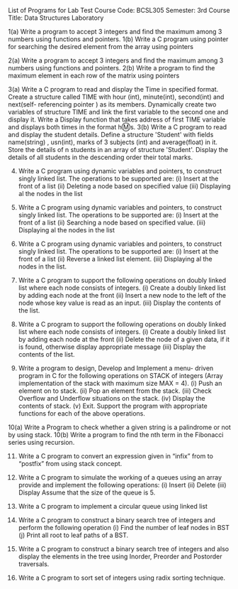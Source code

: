 List of Programs for Lab Test
Course Code: BCSL305 Semester: 3rd
Course Title: Data Structures Laboratory

1(a) Write a program to accept 3 integers and find the maximum among 3 numbers using functions and pointers.
1(b) Write a C program using pointer for searching the desired element from the array using pointers

2(a) Write a program to accept 3 integers and find the maximum among 3 numbers using functions and pointers.
2(b) Write a program to find the maximum element in each row of the matrix using pointers

3(a) Write a C program to read and display the Time in specified format. Create a structure called TIME with hour (int), minute(int), second(int) and next(self- referencing pointer ) as its members. Dynamically create two variables of structure TIME and link the first variable to the second one and display it. Write a Display function that takes address of first TIME variable and displays both times in the format h:m:s.
3(b) Write a C program to read and display the student details. Define a structure 'Student' with fields name(string) , usn(int), marks of 3 subjects (int) and average(float) in it. Store the details of n students in an array of structure 'Student'. Display the details of all students in the descending order their total marks.

4. Write a C program using dynamic variables and pointers, to construct singly linked list. The operations to be supported are:
   (i) Insert at the front of a list
   (ii) Deleting a node based on specified value
   (iii) Displaying al the nodes in the list

5. Write a C program using dynamic variables and pointers, to construct singly linked list. The operations to be supported are:
   (i) Insert at the front of a list
   (ii) Searching a node based on specified value.
   (iii) Displaying al the nodes in the list

6. Write a C program using dynamic variables and pointers, to construct singly linked list. The operations to be supported are:
   (i) Insert at the front of a list
   (ii) Reverse a linked list element.
   (iii) Displaying al the nodes in the list.

7. Write a C program to support the following operations on doubly linked list where each node consists of integers.
   (i) Create a doubly linked list by adding each node at the front
   (ii) Insert a new node to the left of the node whose key value is read as an input.
   (iii) Display the contents of the list.

8. Write a C program to support the following operations on doubly linked list where each node consists of integers.
   (i) Create a doubly linked list by adding each node at the front
   (ii) Delete the node of a given data, if it is found, otherwise display appropriate message
   (iii) Display the contents of the list.

9. Write a program to design, Develop and Implement a menu- driven program in C for the following operations on STACK of integers (Array implementation of the stack with maximum size MAX = 4). (i) Push an element on to stack. (ii) Pop an element from the stack. (iii) Check Overflow and Underflow situations on the stack. (iv) Display the contents of stack. (v) Exit. Support the program with appropriate functions for each of the above operations.

10(a) Write a Program to check whether a given string is a palindrome or not by using stack.
10(b) Write a program to find the nth term in the Fibonacci series using recursion.

11. Write a C program to convert an expression given in “infix” from to “postfix” from using stack concept.

12. Write a C program to simulate the working of a queues using an array provide and implement the following operations: (i) Insert (ii) Delete (iii) Display Assume that the size of the queue is 5.

13. Write a C program to implement a circular queue using linked list

14. Write a C program to construct a binary search tree of integers and perform the following operation
    (i) Find the number of leaf nodes in BST
    (j) Print all root to leaf paths of a BST.

15. Write a C program to construct a binary search tree of integers and also display the elements in the tree using Inorder, Preorder and Postorder traversals.

16. Write a C program to sort set of integers using radix sorting technique.
